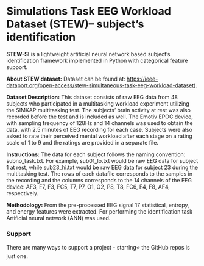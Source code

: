 ﻿# Simulations Task EEG Workload Dataset (STEW)– subject’s identification 

**STEW-SI** is a lightweight artificial neural network based subject’s identification framework implemented in Python with categorical feature support.

**About STEW dataset:**
Dataset can be found at: https://ieee-dataport.org/open-access/stew-simultaneous-task-eeg-workload-dataset).

**Dataset Description:** 
This dataset consists of raw EEG data from 48 subjects who participated in a multitasking workload experiment utilizing the SIMKAP multitasking test. The subjects’ brain activity at rest was also recorded before the test and is included as well. The Emotiv EPOC device, with sampling frequency of 128Hz and 14 channels was used to obtain the data, with 2.5 minutes of EEG recording for each case. Subjects were also asked to rate their perceived mental workload after each stage on a rating scale of 1 to 9 and the ratings are provided in a separate file.

**Instructions:** 
The data for each subject follows the naming convention: subno_task.txt. For example, sub01_lo.txt would be raw EEG data for subject 1 at rest, while sub23_hi.txt would be raw EEG data for subject 23 during the multitasking test. The rows of each datafile corresponds to the samples in the recording and the columns corresponds to the 14 channels of the EEG device: AF3, F7, F3, FC5, T7, P7, O1, O2, P8, T8, FC6, F4, F8, AF4, respectively.

**Methodology:**
From the pre-processed EEG signal 17 statistical, entropy, and energy features were extracted. For performing the identification task Artificial neural network (ANN) was used. 

### Support

There are many ways to support a project - starring⭐️ the GitHub repos is just one.

